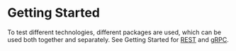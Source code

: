 # Getting Started

To test different technologies, different packages are used, which can be used both together and separately.
See Getting Started for [REST](/rest/getting-started.md) and [gRPC](/grpc/getting-started.md).
